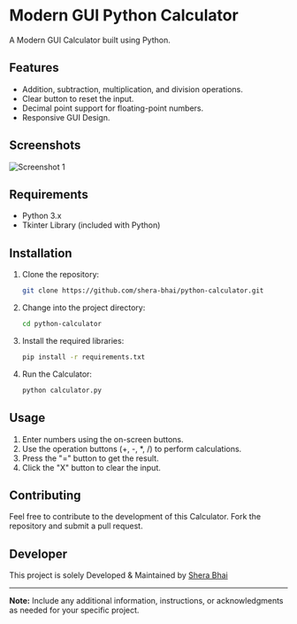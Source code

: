 # Modern GUI Python Calculator

A Modern GUI Calculator built using Python.

## Features

- Addition, subtraction, multiplication, and division operations.
- Clear button to reset the input.
- Decimal point support for floating-point numbers.
- Responsive GUI Design.

## Screenshots

![Screenshot 1](https://cdn.discordapp.com/attachments/853145673275932702/1174409648200224868/Screenshot_2023-11-15_233359.png)

## Requirements

- Python 3.x
- Tkinter Library (included with Python)

## Installation

1. Clone the repository:

    ```bash
    git clone https://github.com/shera-bhai/python-calculator.git
    ```

2. Change into the project directory:

    ```bash
    cd python-calculator
    ```

3. Install the required libraries:

    ```bash
    pip install -r requirements.txt
    ```

4. Run the Calculator:

    ```bash
    python calculator.py
    ```

## Usage

1. Enter numbers using the on-screen buttons.
2. Use the operation buttons (+, -, *, /) to perform calculations.
3. Press the "=" button to get the result.
4. Click the "X" button to clear the input.

## Contributing

Feel free to contribute to the development of this Calculator. Fork the repository and submit a pull request.

## Developer

This project is solely Developed & Maintained by [Shera Bhai](https://github.com/shera-bhai)

---

**Note:** Include any additional information, instructions, or acknowledgments as needed for your specific project.

